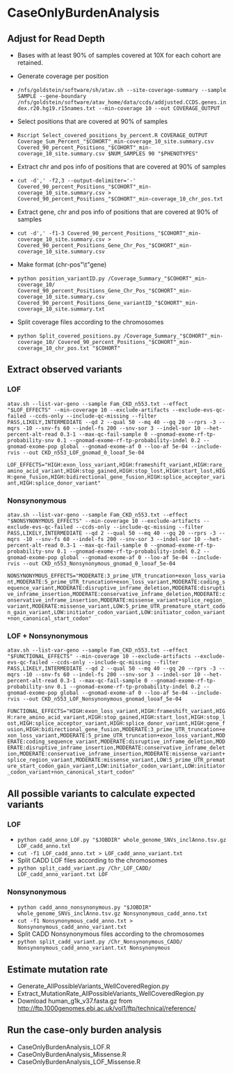 # CaseOnlyBurdenAnalysis
## Adjust for Read Depth
- Bases with at least 90% of samples covered at 10X for each cohort are retained.
  
- Generate coverage per position
- `/nfs/goldstein/software/sh/atav.sh --site-coverage-summary --sample SAMPLE --gene-boundary /nfs/goldstein/software/atav_home/data/ccds/addjusted.CCDS.genes.index.r20.hg19.r15names.txt --min-coverage 10 --out COVERAGE_OUTPUT`

- Select positions that are covered at 90% of samples
- `Rscript Select_covered_positions_by_percent.R COVERAGE_OUTPUT Coverage_Sum_Percent_"$COHORT"_min-coverage_10_site.summary.csv Covered_90_percent_Positions_"$COHORT"_min-coverage_10_site.summary.csv $NUM_SAMPLES 90 "$PHENOTYPES"`
  
- Extract chr and pos info of positions that are covered at 90% of samples 
- `cut -d',' -f2,3 --output-delimiter='-' Covered_90_percent_Positions_"$COHORT"_min-coverage_10_site.summary.csv > Covered_90_percent_Positions_"$COHORT"_min-coverage_10_chr_pos.txt`
    
- Extract gene, chr and pos info of positions that are covered at 90% of samples
- `cut -d',' -f1-3 Covered_90_percent_Positions_"$COHORT"_min-coverage_10_site.summary.csv > Covered_90_percent_Positions_Gene_Chr_Pos_"$COHORT"_min-coverage_10_site.summary.csv`
    
- Make format (chr-pos"\t"gene)
- `python position_variantID.py /Coverage_Summary_"$COHORT"_min-coverage_10/ Covered_90_percent_Positions_Gene_Chr_Pos_"$COHORT"_min-coverage_10_site.summary.csv Covered_90_percent_Positions_Gene_variantID_"$COHORT"_min-coverage_10_site.summary.txt`
  
- Split coverage files according to the chromosomes
- `python Split_covered_positions.py /Coverage_Summary_"$COHORT"_min-coverage_10/ Covered_90_percent_Positions_"$COHORT"_min-coverage_10_chr_pos.txt "$COHORT"`

## Extract observed variants 
### LOF
`atav.sh --list-var-geno --sample Fam_CKD_n553.txt --effect "$LOF_EFFECTS" --min-coverage 10 --exclude-artifacts --exclude-evs-qc-failed --ccds-only --include-qc-missing --filter PASS,LIKELY,INTERMEDIATE --qd 2 --qual 50 --mq 40 --gq 20 --rprs -3 --mqrs -10 --snv-fs 60 --indel-fs 200 --snv-sor 3 --indel-sor 10 --het-percent-alt-read 0.3-1 --max-qc-fail-sample 0 --gnomad-exome-rf-tp-probability-snv 0.1 --gnomad-exome-rf-tp-probability-indel 0.2 --gnomad-exome-pop global --gnomad-exome-af 0 --loo-af 5e-04 --include-rvis --out CKD_n553_LOF_gnomad_0_looaf_5e-04`

`LOF_EFFECTS="HIGH:exon_loss_variant,HIGH:frameshift_variant,HIGH:rare_amino_acid_variant,HIGH:stop_gained,HIGH:stop_lost,HIGH:start_lost,HIGH:gene_fusion,HIGH:bidirectional_gene_fusion,HIGH:splice_acceptor_variant,HIGH:splice_donor_variant"`


### Nonsynonymous
`atav.sh --list-var-geno --sample Fam_CKD_n553.txt --effect "$NONSYNONYMOUS_EFFECTS" --min-coverage 10 --exclude-artifacts --exclude-evs-qc-failed --ccds-only --include-qc-missing --filter PASS,LIKELY,INTERMEDIATE --qd 2 --qual 50 --mq 40 --gq 20 --rprs -3 --mqrs -10 --snv-fs 60 --indel-fs 200 --snv-sor 3 --indel-sor 10 --het-percent-alt-read 0.3-1 --max-qc-fail-sample 0 --gnomad-exome-rf-tp-probability-snv 0.1 --gnomad-exome-rf-tp-probability-indel 0.2 --gnomad-exome-pop global --gnomad-exome-af 0 --loo-af 5e-04 --include-rvis --out CKD_n553_Nonsynonymous_gnomad_0_looaf_5e-04`

`NONSYNONYMOUS_EFFECTS="MODERATE:3_prime_UTR_truncation+exon_loss_variant,MODERATE:5_prime_UTR_truncation+exon_loss_variant,MODERATE:coding_sequence_variant,MODERATE:disruptive_inframe_deletion,MODERATE:disruptive_inframe_insertion,MODERATE:conservative_inframe_deletion,MODERATE:conservative_inframe_insertion,MODERATE:missense_variant+splice_region_variant,MODERATE:missense_variant,LOW:5_prime_UTR_premature_start_codon_gain_variant,LOW:initiator_codon_variant,LOW:initiator_codon_variant+non_canonical_start_codon"`


### LOF + Nonsynonymous
`atav.sh --list-var-geno --sample Fam_CKD_n553.txt --effect "$FUNCTIONAL_EFFECTS" --min-coverage 10 --exclude-artifacts --exclude-evs-qc-failed --ccds-only --include-qc-missing --filter PASS,LIKELY,INTERMEDIATE --qd 2 --qual 50 --mq 40 --gq 20 --rprs -3 --mqrs -10 --snv-fs 60 --indel-fs 200 --snv-sor 3 --indel-sor 10 --het-percent-alt-read 0.3-1 --max-qc-fail-sample 0 --gnomad-exome-rf-tp-probability-snv 0.1 --gnomad-exome-rf-tp-probability-indel 0.2 --gnomad-exome-pop global --gnomad-exome-af 0 --loo-af 5e-04 --include-rvis --out CKD_n553_LOF_Nonsynonymous_gnomad_looaf_5e-04`

`FUNCTIONAL_EFFECTS="HIGH:exon_loss_variant,HIGH:frameshift_variant,HIGH:rare_amino_acid_variant,HIGH:stop_gained,HIGH:start_lost,HIGH:stop_lost,HIGH:splice_acceptor_variant,HIGH:splice_donor_variant,HIGH:gene_fusion,HIGH:bidirectional_gene_fusion,MODERATE:3_prime_UTR_truncation+exon_loss_variant,MODERATE:5_prime_UTR_truncation+exon_loss_variant,MODERATE:coding_sequence_variant,MODERATE:disruptive_inframe_deletion,MODERATE:disruptive_inframe_insertion,MODERATE:conservative_inframe_deletion,MODERATE:conservative_inframe_insertion,MODERATE:missense_variant+splice_region_variant,MODERATE:missense_variant,LOW:5_prime_UTR_premature_start_codon_gain_variant,LOW:initiator_codon_variant,LOW:initiator_codon_variant+non_canonical_start_codon"`


## All possible variants to calculate expected variants
### LOF
- `python cadd_anno_LOF.py "$JOBDIR" whole_genome_SNVs_inclAnno.tsv.gz LOF_cadd_anno.txt`
- `cut -f1 LOF_cadd_anno.txt > LOF_cadd_anno_variant.txt`
- Split CADD LOF files according to the chromosomes
- `python split_cadd_variant.py /Chr_LOF_CADD/ LOF_cadd_anno_variant.txt LOF`

### Nonsynonymous
- `python cadd_anno_nonsynonymous.py "$JOBDIR" whole_genome_SNVs_inclAnno.tsv.gz Nonsynonymous_cadd_anno.txt`
- `cut -f1 Nonsynonymous_cadd_anno.txt > Nonsynonymous_cadd_anno_variant.txt`
- Split CADD Nonsynonymous files according to the chromosomes
- `python split_cadd_variant.py /Chr_Nonsynonymous_CADD/ Nonsynonymous_cadd_anno_variant.txt Nonsynonymous`


## Estimate mutation rate
- Generate_AllPossibleVariants_WellCoveredRegion.py
- Extract_MutationRate_AllPossibleVariants_WellCoveredRegion.py
- Download human_g1k_v37.fasta.gz from http://ftp.1000genomes.ebi.ac.uk/vol1/ftp/technical/reference/ 

## Run the case-only burden analysis
- CaseOnlyBurdenAnalysis_LOF.R
- CaseOnlyBurdenAnalysis_Missense.R
- CaseOnlyBurdenAnalysis_LOF_Missense.R
